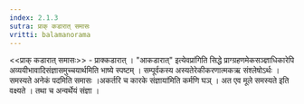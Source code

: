 ```yaml
---
index: 2.1.3
sutra: प्राक् कडारात्‌ समासः
vritti: balamanorama
---
```


<<प्राक् कडारात् समासः>> - प्राक्कडारात् । "आकडारात्" इत्येवप्रा॑गिति सिद्धे प्राग्ग्रहणमेकसञ्ज्ञाधिकारेपि अव्ययीभावादिसंज्ञासमुच्चयार्थमिति भाष्ये स्पष्टम् । सम्पूर्वकस्य अस्यतेरेकीकरणात्मकऋ संश्लेषोऽर्थः । समस्यते अनेकं पदमिति समासः ।अकर्तरि च कारके संज्ञाया॑मिति कर्मणि घञ् । अत एव मूले समस्यते इति वक्ष्यते । तथा च अन्वर्थेयं संज्ञा ।